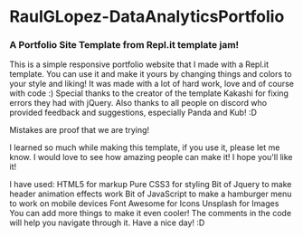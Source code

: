 # RaulGLopez-DataAnalyticsPortfolio
### A Portfolio Site Template from Repl.it template jam!

This is a simple responsive portfolio website that I made with a Repl.it template. You can use it and make it yours by changing things and colors to your style and liking! It was made with a lot of hard work, love and of course with code :) Special thanks to the creator of the template Kakashi for fixing errors they had with jQuery. Also thanks to all people on discord who provided feedback and suggestions, especially Panda and Kub! :D

Mistakes are proof that we are trying!

I learned so much while making this template, if you use it, please let me know. I would love to see how amazing people can make it! I hope you'll like it!

I have used:
HTML5 for markup
Pure CSS3 for styling
Bit of Jquery to make header animation effects work
Bit of JavaScript to make a hamburger menu to work on mobile devices
Font Awesome for Icons
Unsplash for Images
You can add more things to make it even cooler! The comments in the code will help you navigate through it. Have a nice day! :D
